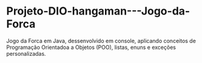 # Projeto-DIO-hangaman---Jogo-da-Forca
Jogo da Forca em Java, dessenvolvido em console, aplicando conceitos de Programação Orientadoa a Objetos (POO), listas, enuns e exceções personalizadas.
